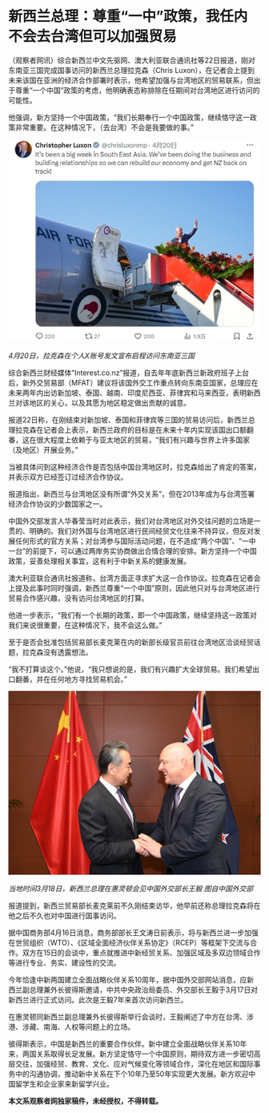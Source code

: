# 新西兰总理：尊重“一中”政策，我任内不会去台湾但可以加强贸易

（观察者网讯）综合新西兰中文先驱网、澳大利亚联合通讯社等22日报道，刚对东南亚三国完成国事访问的新西兰总理拉克森（Chris
Luxon），在记者会上提到未来该国在亚洲的经济合作部署时表示，他希望加强与台湾地区的贸易联系，但出于尊重“一个中国”政策的考虑，他明确表态称排除在任期间对台湾地区进行访问的可能性。

他强调，新方坚持一个中国政策，“我们长期奉行一个中国政策，继续恪守这一政策非常重要。在这种情况下，（去台湾）不会是我要做的事。”

![ff8d55f788bf578de54200d5f1c49103.jpg](https://raw.githubusercontent.com/qqhsx/qqnews_image/main/2024/04/23/新西兰总理：尊重“一中”政策，我任内不会去台湾但可以加强贸易/ff8d55f788bf578de54200d5f1c49103.jpg)

_4月20日，拉克森在个人X账号发文宣布启程访问东南亚三国_

综合新西兰财经媒体“Interest.co.nz”报道，自去年年底新西兰新政府班子上台后，新外交贸易部（MFAT）建议将该国外交工作重点转向东南亚国家，总理应在未来两年内出访新加坡、泰国、越南、印度尼西亚、菲律宾和马来西亚，表明新西兰对该地区的关心，以及其愿为地区稳定做出贡献的诚意。

报道22日称，在刚结束对新加坡、泰国和菲律宾等三国的贸易访问后，新西兰总理拉克森在记者会上表示，新西兰政府的目标是在未来十年内实现该国出口额翻番，这在很大程度上依赖于与亚太地区的贸易，“我们有兴趣与世界上许多国家（及地区）开展业务。”

当被具体问到这种经济合作是否包括中国台湾地区时，拉克森给出了肯定的答案，并表示双方已经签订过经济合作协议。

报道指出，新西兰与台湾地区没有所谓“外交关系”，但在2013年成为与台湾签署经济合作协议的少数国家之一。

中国外交部发言人华春莹当时对此表示，我们对台湾地区对外交往问题的立场是一贯的、明确的。我们对外国与台湾地区进行民间经贸文化往来不持异议，但反对发展任何形式的官方关系；对台湾参与国际活动问题，在不造成“两个中国”、“一中一台”的前提下，可以通过两岸务实协商做出合情合理的安排。新方坚持一个中国政策，妥善处理相关事宜，这有利于中新关系的健康发展。

澳大利亚联合通讯社报道称，台湾方面正寻求扩大这一合作协议。拉克森在记者会上提及此事时同时强调，新西兰尊重“一个中国”原则，因此他只对与台湾地区进行贸易合作感兴趣，没有访问台湾地区的打算。

他进一步表示，“我们有一个长期的政策，即一个中国政策，继续坚持这一政策对我们来说很重要，在这种情况下，我不会这么做。”

至于是否会批准包括贸易部长麦克莱在内的新部长级官员前往台湾地区洽谈经贸话题，拉克森没有透露想法。

“我不打算谈这个。”他说，“我只想说的是，我们有兴趣扩大全球贸易。我们希望出口翻番，并在任何地方寻找贸易机会。”

![176a944285b8f81e2f6feaabbeeaaa4f.jpg](https://raw.githubusercontent.com/qqhsx/qqnews_image/main/2024/04/23/新西兰总理：尊重“一中”政策，我任内不会去台湾但可以加强贸易/176a944285b8f81e2f6feaabbeeaaa4f.jpg)

 _当地时间3月18日，新西兰总理在惠灵顿会见中国外交部长王毅 图自中国外交部_

报道提到，新西兰贸易部长麦克莱前不久刚结束访华，他早前还称总理拉克森将在他之后不久也对中国进行国事访问。

据中国商务部4月16日消息，商务部部长王文涛日前表示，将与新西兰进一步加强在世贸组织（WTO）、《区域全面经济伙伴关系协定》（RCEP）等框架下交流与合作。双方在15日的会谈中，重点就推进中新经贸关系、加强区域及多双边领域合作等进行专业、务实、建设性的交流。

今年恰逢中新两国建立全面战略伙伴关系10周年，据中国外交部网站消息，应新西兰副总理兼外长彼得斯邀请，中共中央政治局委员、外交部长王毅于3月17日对新西兰进行正式访问。此次是王毅7年来首次访问新西兰。

在惠灵顿同新西兰副总理兼外长彼得斯举行会谈时，王毅阐述了中方在台湾、涉港、涉藏、南海、人权等问题上的立场。

彼得斯表示，中国是新西兰的重要合作伙伴。新中建立全面战略伙伴关系10年来，两国关系取得长足发展。新方坚定恪守一个中国原则，期待双方进一步密切高层交往，加强经贸、教育、文化、应对气候变化等领域合作，深化在地区和国际事务中的沟通协调，推动新中关系在下个10年乃至50年实现更大发展。新方欢迎中国留学生和企业家来新留学兴业。

**本文系观察者网独家稿件，未经授权，不得转载。**

